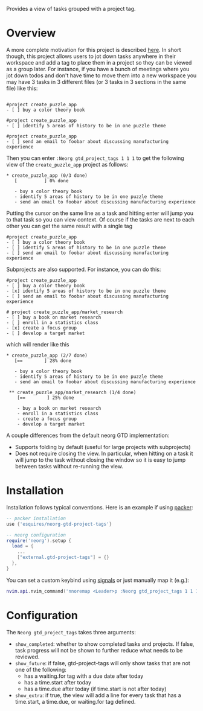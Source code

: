 Provides a view of tasks grouped with a project tag.

# Overview

A more complete motivation for this project is described
[here](https://github.com/nvim-neorg/neorg/discussions/217).
In short though, this project allows users to jot down tasks anywhere in their workspace
and add a tag to place them in a project so they can be viewed as a group later.
For instance, if you have a bunch of meetings where you jot down todos
and don't have time to move them into a new workspace you may have 3
tasks in 3 different files (or 3 tasks in 3 sections in the same file) like this:

```

#project create_puzzle_app
- [ ] buy a color theory book

#project create_puzzle_app
- [ ] identify 5 areas of history to be in one puzzle theme

#project create_puzzle_app
- [ ] send an email to foobar about discussing manufacturing experience
```

Then you can enter `:Neorg gtd_project_tags 1 1 1` to get the following view of the `create_puzzle_app`
project as follows:

```
* create_puzzle_app (0/3 done)
   [          ] 0% done

   - buy a color theory book
   - identify 5 areas of history to be in one puzzle theme
   - send an email to foobar about discussing manufacturing experience
```

Putting the cursor on the same line as a task and hitting enter will jump you
to that task so you can view context. Of course if the tasks are next to each
other you can get the same result with a single tag

```
#project create_puzzle_app
- [ ] buy a color theory book
- [ ] identify 5 areas of history to be in one puzzle theme
- [ ] send an email to foobar about discussing manufacturing experience
```

Subprojects are also supported. For instance, you can do this:

```
#project create_puzzle_app
- [ ] buy a color theory book
- [x] identify 5 areas of history to be in one puzzle theme
- [ ] send an email to foobar about discussing manufacturing experience

# project create_puzzle_app/market_research
- [ ] buy a book on market research
- [ ] enroll in a statistics class
- [x] create a focus group
- [ ] develop a target market
```

which will render like this

```
* create_puzzle_app (2/7 done)
   [==        ] 28% done

   - buy a color theory book
   - identify 5 areas of history to be in one puzzle theme
   - send an email to foobar about discussing manufacturing experience

 ** create_puzzle_app/market_research (1/4 done)
    [==        ] 25% done

    - buy a book on market research
    - enroll in a statistics class
    - create a focus group
    - develop a target market
```

A couple differences from the default neorg GTD implementation:
* Supports folding by default (useful for large projects with subprojects)
* Does not require closing the view. In particular, when hitting <cr> on a task
  it will jump to the task without closing the window so it is easy to jump between
  tasks without re-running the view.

# Installation

Installation follows typical conventions. Here is an example if using
[packer](https://github.com/wbthomason/packer.nvim):
```lua
-- packer installation
use {'esquires/neorg-gtd-project-tags'}

-- neorg configuration
require('neorg').setup {
  load = {
    ...
    ["external.gtd-project-tags"] = {}
  },
}
```

You can set a custom keybind using [signals](https://github.com/nvim-neorg/neorg/wiki/User-Keybinds)
or just manually map it (e.g.):


```lua
nvim.api.nvim_command('nnoremap <Leader>p :Neorg gtd_project_tags 1 1 1')
```

# Configuration

The `Neorg gtd_project_tags` takes three arguments:

* `show_completed`: whether to show completed tasks and projects. If false, 
    task progress will not be shown to further reduce what needs to be reviewed.
* `show_future`: if false, gtd-project-tags will only show tasks that are not
  one of the following:
  - has a waiting.for tag with a due date after today
  - has a time.start after today
  - has a time.due after today (if time.start is not after today)
* `show_extra`: if true, the view will add a line for every task that has a
  time.start, a time.due, or waiting.for tag defined.
